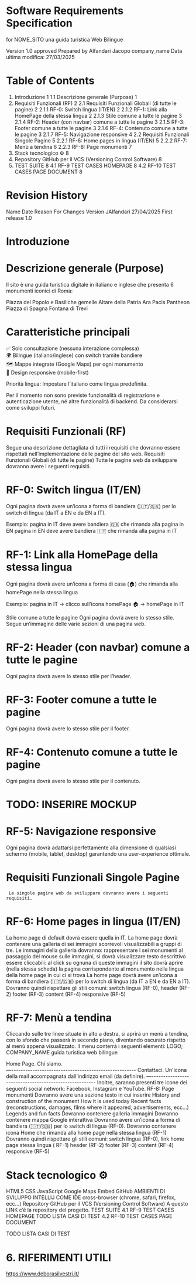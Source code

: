 

# Software Requirements Specification
 for
 NOME_SITO
 una guida turistica Web Bilingue

 Version 1.0 approved
 Prepared by Alfandari Jacopo
 company_name
Data ultima modifica: 27/03/2025


# Table of Contents
1. Introduzione	1
1.1 Descrizione generale (Purpose)	1
2. Requisiti Funzionali (RF)	2
2.1 Requisiti Funzionali Globali (di tutte le pagine)	2
2.1.1 RF-0: Switch lingua (IT/EN)	2
2.1.2 RF-1: Link alla HomePage della stessa lingua	2
2.1.3 Stile comune a tutte le pagine	3
2.1.4 RF-2: Header (con navbar) comune a tutte le pagine	3
2.1.5 RF-3: Footer comune a tutte le pagine	3
2.1.6 RF-4: Contenuto comune a tutte le pagine	3
2.1.7 RF-5: Navigazione responsive	4
2.2 Requisiti Funzionali Singole Pagine	5
2.2.1 RF-6: Home pages in lingua (IT/EN)	5
2.2.2 RF-7:  Menù a tendina	6
2.2.3 RF-8: Page monumenti	7
3. Stack tecnologico ⚙️	8
4. Repository GitHub per il VCS (Versioning Control Software)	8
5. TEST SUITE	8
4.1 RF-9 TEST CASES HOMEPAGE	8
4.2 RF-10 TEST CASES PAGE DOCUMENT	8


# Revision History
Name
Date
Reason For Changes
Version
JAlfandari
27/04/2025
First release
1.0












# Introduzione
# Descrizione generale (Purpose)
Il sito è una guida turistica digitale in italiano e inglese che presenta 6 monumenti iconici di Roma:

Piazza del Popolo e Basiliche gemelle 
Altare della Patria 
Ara Pacis 
Pantheon 
Piazza di Spagna 
Fontana di Trevi 


# Caratteristiche principali 

✅ Solo consultazione (nessuna interazione complessa)  
🌍 Bilingue (italiano/inglese) con switch tramite bandiere  
🗺️ Mappe integrate (Google Maps) per ogni monumento  
📱 Design responsive (mobile-first)  

Priorità lingua: Impostare l’italiano come lingua predefinita.

Per il momento non sono previste funzionalità di registrazione e autenticazione utente, né altre funzionalità di backend.  Da considerarsi come sviluppi futuri.

















# Requisiti Funzionali (RF)
Segue una descrizione dettagliata di tutti i requisiti che dovranno essere rispettati nell’implementazione delle pagine del sito web.
Requisiti Funzionali Globali (di tutte le pagine)
Tutte le pagine web da sviluppare dovranno avere i seguenti requisiti.
# RF-0: Switch lingua (IT/EN) 

Ogni pagina dovrà avere un’icona a forma di bandiera (🇮🇹/🇬🇧) per lo switch di lingua (da IT a EN e da EN a IT).

Esempio:
pagina in IT deve avere bandiera 🇬🇧 che rimanda alla pagina in EN
pagina in EN deve avere bandiera 🇮🇹 che rimanda alla pagina in IT

# RF-1: Link alla HomePage della stessa lingua 
Ogni pagina dovrà avere un’icona a forma di casa (🏠) che rimanda alla homePage nella stessa lingua

Esempio: 
 pagina in IT → clicco sull’icona homePage 🏠 → homePage in IT









Stile comune a tutte le pagine 
Ogni pagina dovrà avere lo stesso stile. 
Segue un’immagine delle varie sezioni di una pagina web.

# RF-2: Header (con navbar) comune a tutte le pagine
Ogni pagina dovrà avere lo stesso stile per l’header.
# RF-3: Footer comune a tutte le pagine
Ogni pagina dovrà avere lo stesso stile per il footer.

# RF-4: Contenuto comune a tutte le pagine
Ogni pagina dovrà avere lo stesso stile per il contenuto. 

# TODO: INSERIRE MOCKUP
# RF-5: Navigazione responsive

 Ogni pagina dovrà adattarsi perfettamente alla dimensione di qualsiasi schermo (mobile, tablet, desktop) garantendo una user-experience ottimale.




















# Requisiti Funzionali Singole Pagine
     Le singole pagine web da sviluppare dovranno avere i seguenti requisiti.
# RF-6: Home pages in lingua (IT/EN) 
La home page di default dovrà essere quella in IT.
La home page dovrà contenere una galleria di sei immagini scorrevoli visualizzabili a gruppi di tre.
Le immagini della galleria dovranno:
rappresentare i sei monumenti 
al passaggio del mouse sulle immagini, si dovrà visualizzare testo descrittivo
essere cliccabili: al click su ognuna di queste immagini il sito dovrà aprire (nella stessa scheda) la pagina corrispondente al monumento nella lingua della home page in cui ci si trova
La home page dovrà avere un’icona a forma di bandiera (🇮🇹/🇬🇧) per lo switch di lingua (da IT a EN e da EN a IT).
Dovranno quindi rispettare gli stili comuni:
switch lingua (RF-0),
header (RF-2)
footer (RF-3) 
content (RF-4)
responsive (RF-5)

# RF-7: 	Menù a tendina 


Cliccando sulle tre linee situate in alto a destra, si aprirà un menù a tendina, con lo sfondo che passerà in secondo piano, diventando oscurato rispetto al menù appena visualizzato. Il menu conterrà i seguenti elementi:
	LOGO; COMPANY_NAME
     guida turistica web bilingue

Home Page.
Chi siamo.  
—-----------------------------------------------------
Contattaci.
Un'icona della mail accompagnata dall'indirizzo email (da definire).
—------------------------------------------------------
Inoltre, saranno presenti tre icone dei seguenti social network: Facebook, Instagram e YouTube.
RF-8: Page monumenti
Dovranno avere una sezione testo in cui inserire
History and construction of the monument
How it is used today
Recent facts (reconstructions, damages, films where it appeared, advertisements, ecc...)                                   
Legends and fun facts
Dovranno contenere galleria immagini
Dovranno contenere mappa Google interattiva
Dovranno avere un’icona a forma di bandiera (🇮🇹/🇬🇧) per lo switch di lingua (RF-0).
Dovranno contenere icona Home che rimanda alla home page nella stessa lingua (RF-1)
Dovranno quindi rispettare gli stili comuni:
switch lingua (RF-0),
link home page stessa lingua ( RF-1)
header (RF-2)
footer (RF-3) 
content (RF-4)
responsive (RF-5)
 



# Stack tecnologico ⚙️
HTML5
CSS
JavaScript
Google Maps Embed
GitHub
AMBIENTI DI SVILUPPO
INTELLIJ COME IDE
cross-browser (chrome, safari, firefox, ecc…)
Repository GitHub per il VCS (Versioning Control Software)
A questo LINK c’è la repository del progetto.
TEST SUITE
4.1 RF-9 TEST CASES HOMEPAGE
TODO LISTA CASI DI TEST
4.2 RF-10 TEST CASES PAGE DOCUMENT

TODO LISTA CASI DI TEST
# 6. RIFERIMENTI UTILI
https://www.deborasilvestri.it/







